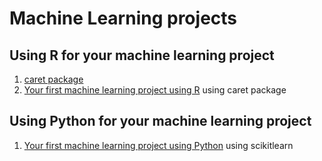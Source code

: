 # Machine Learning projects 


## Using R for your machine learning project 
1. [caret package](http://topepo.github.io/caret/index.html)
2. [Your first machine learning project using R](https://machinelearningmastery.com/machine-learning-in-r-step-by-step/) using caret package


## Using Python for your machine learning project 
1. [Your first machine learning project using Python](https://machinelearningmastery.com/make-predictions-scikit-learn/) using scikitlearn 
